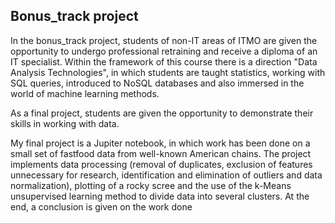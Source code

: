 ## Bonus_track project

In the bonus_track project, students of non-IT areas of ITMO are given the opportunity to undergo professional retraining and receive a diploma of an IT specialist. Within the framework of this course there is a direction "Data Analysis Technologies", in which students are taught statistics, working with SQL queries, introduced to NoSQL databases and also immersed in the world of machine learning methods. 

As a final project, students are given the opportunity to demonstrate their skills in working with data. 

My final project is a Jupiter notebook, in which work has been done on a small set of fastfood data from well-known American chains. The project implements data processing (removal of duplicates, exclusion of features unnecessary for research, identification and elimination of outliers and data normalization), plotting of a rocky scree and the use of the k-Means unsupervised learning method to divide data into several clusters. At the end, a conclusion is given on the work done